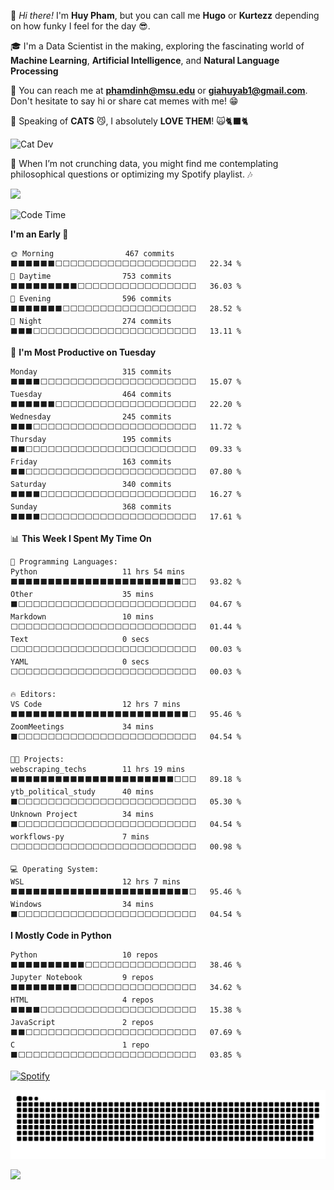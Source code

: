 
👋 *Hi there!* I'm **Huy Pham**, but you can call me **Hugo** or **Kurtezz** depending on how funky I feel for the day 😎.

🎓 I'm a Data Scientist in the making, exploring the fascinating world of **Machine Learning**, **Artificial Intelligence**, and **Natural Language Processing**

📧 You can reach me at **phamdinh@msu.edu** or **giahuyab1@gmail.com**. Don't hesitate to say hi or share cat memes with me! 😁  

🐾 Speaking of **CATS** 😼, I absolutely **LOVE THEM**! 🙀🐈‍⬛🐈

![Cat Dev](https://i.giphy.com/media/v1.Y2lkPTc5MGI3NjExN2RxbWxoaXlkNml5eDkwd3c1c2w4cmw2YWVwZGNpMmIycXJ1eGplNCZlcD12MV9pbnRlcm5hbF9naWZfYnlfaWQmY3Q9Zw/xT9IgIc0lryrxvqVGM/giphy.gif)

🌟 When I’m not crunching data, you might find me contemplating philosophical questions or optimizing my Spotify playlist. 🎶 

![](http://github-profile-summary-cards.vercel.app/api/cards/profile-details?username=phamdinhgiahuy&theme=gotham) 

<!--![](http://github-profile-summary-cards.vercel.app/api/cards/stats?username=phamdinhgiahuy&theme=gotham)-->

<!--START_SECTION:waka-->
![Code Time](http://img.shields.io/badge/Code%20Time-430%20hrs%2010%20mins-blue)

**I'm an Early 🐤** 

```text
🌞 Morning                467 commits         ⬛⬛⬛⬛⬛⬛⬜⬜⬜⬜⬜⬜⬜⬜⬜⬜⬜⬜⬜⬜⬜⬜⬜⬜⬜   22.34 % 
🌆 Daytime                753 commits         ⬛⬛⬛⬛⬛⬛⬛⬛⬛⬜⬜⬜⬜⬜⬜⬜⬜⬜⬜⬜⬜⬜⬜⬜⬜   36.03 % 
🌃 Evening                596 commits         ⬛⬛⬛⬛⬛⬛⬛⬜⬜⬜⬜⬜⬜⬜⬜⬜⬜⬜⬜⬜⬜⬜⬜⬜⬜   28.52 % 
🌙 Night                  274 commits         ⬛⬛⬛⬜⬜⬜⬜⬜⬜⬜⬜⬜⬜⬜⬜⬜⬜⬜⬜⬜⬜⬜⬜⬜⬜   13.11 % 
```
📅 **I'm Most Productive on Tuesday** 

```text
Monday                   315 commits         ⬛⬛⬛⬛⬜⬜⬜⬜⬜⬜⬜⬜⬜⬜⬜⬜⬜⬜⬜⬜⬜⬜⬜⬜⬜   15.07 % 
Tuesday                  464 commits         ⬛⬛⬛⬛⬛⬛⬜⬜⬜⬜⬜⬜⬜⬜⬜⬜⬜⬜⬜⬜⬜⬜⬜⬜⬜   22.20 % 
Wednesday                245 commits         ⬛⬛⬛⬜⬜⬜⬜⬜⬜⬜⬜⬜⬜⬜⬜⬜⬜⬜⬜⬜⬜⬜⬜⬜⬜   11.72 % 
Thursday                 195 commits         ⬛⬛⬜⬜⬜⬜⬜⬜⬜⬜⬜⬜⬜⬜⬜⬜⬜⬜⬜⬜⬜⬜⬜⬜⬜   09.33 % 
Friday                   163 commits         ⬛⬛⬜⬜⬜⬜⬜⬜⬜⬜⬜⬜⬜⬜⬜⬜⬜⬜⬜⬜⬜⬜⬜⬜⬜   07.80 % 
Saturday                 340 commits         ⬛⬛⬛⬛⬜⬜⬜⬜⬜⬜⬜⬜⬜⬜⬜⬜⬜⬜⬜⬜⬜⬜⬜⬜⬜   16.27 % 
Sunday                   368 commits         ⬛⬛⬛⬛⬜⬜⬜⬜⬜⬜⬜⬜⬜⬜⬜⬜⬜⬜⬜⬜⬜⬜⬜⬜⬜   17.61 % 
```


📊 **This Week I Spent My Time On** 

```text
💬 Programming Languages: 
Python                   11 hrs 54 mins      ⬛⬛⬛⬛⬛⬛⬛⬛⬛⬛⬛⬛⬛⬛⬛⬛⬛⬛⬛⬛⬛⬛⬛⬜⬜   93.82 % 
Other                    35 mins             ⬛⬜⬜⬜⬜⬜⬜⬜⬜⬜⬜⬜⬜⬜⬜⬜⬜⬜⬜⬜⬜⬜⬜⬜⬜   04.67 % 
Markdown                 10 mins             ⬜⬜⬜⬜⬜⬜⬜⬜⬜⬜⬜⬜⬜⬜⬜⬜⬜⬜⬜⬜⬜⬜⬜⬜⬜   01.44 % 
Text                     0 secs              ⬜⬜⬜⬜⬜⬜⬜⬜⬜⬜⬜⬜⬜⬜⬜⬜⬜⬜⬜⬜⬜⬜⬜⬜⬜   00.03 % 
YAML                     0 secs              ⬜⬜⬜⬜⬜⬜⬜⬜⬜⬜⬜⬜⬜⬜⬜⬜⬜⬜⬜⬜⬜⬜⬜⬜⬜   00.03 % 

🔥 Editors: 
VS Code                  12 hrs 7 mins       ⬛⬛⬛⬛⬛⬛⬛⬛⬛⬛⬛⬛⬛⬛⬛⬛⬛⬛⬛⬛⬛⬛⬛⬛⬜   95.46 % 
ZoomMeetings             34 mins             ⬛⬜⬜⬜⬜⬜⬜⬜⬜⬜⬜⬜⬜⬜⬜⬜⬜⬜⬜⬜⬜⬜⬜⬜⬜   04.54 % 

🐱‍💻 Projects: 
webscraping_techs        11 hrs 19 mins      ⬛⬛⬛⬛⬛⬛⬛⬛⬛⬛⬛⬛⬛⬛⬛⬛⬛⬛⬛⬛⬛⬛⬜⬜⬜   89.18 % 
ytb_political_study      40 mins             ⬛⬜⬜⬜⬜⬜⬜⬜⬜⬜⬜⬜⬜⬜⬜⬜⬜⬜⬜⬜⬜⬜⬜⬜⬜   05.30 % 
Unknown Project          34 mins             ⬛⬜⬜⬜⬜⬜⬜⬜⬜⬜⬜⬜⬜⬜⬜⬜⬜⬜⬜⬜⬜⬜⬜⬜⬜   04.54 % 
workflows-py             7 mins              ⬜⬜⬜⬜⬜⬜⬜⬜⬜⬜⬜⬜⬜⬜⬜⬜⬜⬜⬜⬜⬜⬜⬜⬜⬜   00.98 % 

💻 Operating System: 
WSL                      12 hrs 7 mins       ⬛⬛⬛⬛⬛⬛⬛⬛⬛⬛⬛⬛⬛⬛⬛⬛⬛⬛⬛⬛⬛⬛⬛⬛⬜   95.46 % 
Windows                  34 mins             ⬛⬜⬜⬜⬜⬜⬜⬜⬜⬜⬜⬜⬜⬜⬜⬜⬜⬜⬜⬜⬜⬜⬜⬜⬜   04.54 % 
```

**I Mostly Code in Python** 

```text
Python                   10 repos            ⬛⬛⬛⬛⬛⬛⬛⬛⬛⬛⬜⬜⬜⬜⬜⬜⬜⬜⬜⬜⬜⬜⬜⬜⬜   38.46 % 
Jupyter Notebook         9 repos             ⬛⬛⬛⬛⬛⬛⬛⬛⬛⬜⬜⬜⬜⬜⬜⬜⬜⬜⬜⬜⬜⬜⬜⬜⬜   34.62 % 
HTML                     4 repos             ⬛⬛⬛⬛⬜⬜⬜⬜⬜⬜⬜⬜⬜⬜⬜⬜⬜⬜⬜⬜⬜⬜⬜⬜⬜   15.38 % 
JavaScript               2 repos             ⬛⬛⬜⬜⬜⬜⬜⬜⬜⬜⬜⬜⬜⬜⬜⬜⬜⬜⬜⬜⬜⬜⬜⬜⬜   07.69 % 
C                        1 repo              ⬛⬜⬜⬜⬜⬜⬜⬜⬜⬜⬜⬜⬜⬜⬜⬜⬜⬜⬜⬜⬜⬜⬜⬜⬜   03.85 % 
```




<!--END_SECTION:waka-->

[![Spotify](https://spotify-github-profile.kittinanx.com/api/view.svg?uid=21qowdvr6qxjcrlpidccekbea&cover_image=false&theme=default&show_offline=false&background_color=067a68&interchange=false&bar_color=00ffff&bar_color_cover=true)](https://open.spotify.com/user/21qowdvr6qxjcrlpidccekbea)

<picture>
  <source media="(prefers-color-scheme: dark)" srcset="dist/github-snake-dark.svg" />
  <source media="(prefers-color-scheme: light)" srcset="dist/github-snake.svg" />
  <img alt="github-snake" src="dist/github-snake-dark.svg" />
</picture>

![](https://komarev.com/ghpvc/?username=phamdinhgiahuy&style=plastic&abbreviated=true&color=008080)
